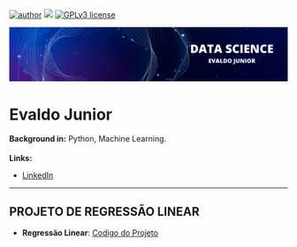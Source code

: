 [![author](https://img.shields.io/badge/author-evaldojunior-red.svg)](https://www.linkedin.com/in/evaldo-junior-89094244/) [![](https://img.shields.io/badge/python-3.9+-blue.svg)](https://www.python.org/downloads/release/python-365/) [![GPLv3 license](https://img.shields.io/badge/License-GPLv3-blue.svg)](http://perso.crans.org/besson/LICENSE.html)

<p align="center">
  <img src="banner.png" >
</p>

# Evaldo Junior
<sub></sub>
**Background in:** Python, Machine Learning.

**Links:**
* [LinkedIn](https://www.linkedin.com/in/evaldo-junior-89094244/)

---
## **PROJETO DE REGRESSÃO LINEAR**

* **Regressão Linear**: [Codigo do Projeto](https://github.com/j2evaldo/Boas-Praticas)
